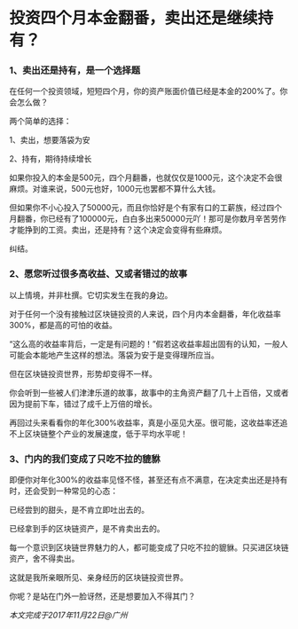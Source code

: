 # 投资四个月本金翻番，卖出还是继续持有？

### 1、卖出还是持有，是一个选择题

在任何一个投资领域，短短四个月，你的资产账面价值已经是本金的200%了。你会怎么做？

两个简单的选择：

1、卖出，想要落袋为安

2、持有，期待持续增长

如果你投入的本金是500元，四个月翻番，也就仅仅是1000元，这个决定不会很麻烦。对谁来说，500元也好，1000元也罢都不算什么大钱。

但如果你不小心投入了50000元，而且你恰好是个有家有口的工薪族，经过四个月翻番，你已经有了100000元，白白多出来50000元吖！那可是你数月辛苦劳作才能挣到的工资。卖出，还是持有？这个决定会变得有些麻烦。

纠结。

### 2、愿您听过很多高收益、又或者错过的故事

以上情境，并非杜撰。它切实发生在我的身边。

对于任何一个没有接触过区块链投资的人来说，四个月内本金翻番，年化收益率300%，都是高的可怕的收益。

“这么高的收益率背后，一定是有问题的！”假若这收益率超出固有的认知，一般人可能会本能地产生这样的想法。落袋为安于是变得理所应当。

但在区块链投资世界，形势却变得不一样。

你会听到一些被人们津津乐道的故事，故事中的主角资产翻了几十上百倍，又或者因为提前下车，错过了成千上万倍的增长。

再回过头来看看你的年化300%收益率，真是小巫见大巫。很可能，这收益率还追不上区块链整个产业的发展速度，低于平均水平呢！

### 3、门内的我们变成了只吃不拉的貔貅

即便你对年化300%的收益率见怪不怪，甚至还有点不满意，在决定卖出还是持有时，还会受到一种常见的心态：

已经尝到的甜头，是不肯立即吐出去的。

已经拿到手的区块链资产，是不肯卖出去的。

每一个意识到区块链世界魅力的人，都可能变成了只吃不拉的貔貅。只买进区块链资产，舍不得卖出。

这就是我所亲眼所见、亲身经历的区块链投资世界。

你呢？是站在门外一脸讶然，还是想要加入不得其门？

_本文完成于2017年11月22日@广州_
